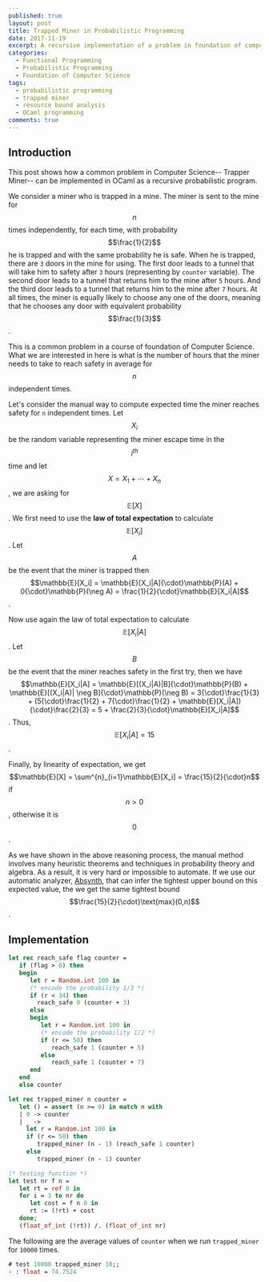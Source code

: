```yaml
---
published: true
layout: post
title: Trapped Miner in Probabilistic Programming
date: 2017-11-19
excerpt: A recursive implementation of a problem in foundation of computer science (trapped miner) as a probabilistic program in OCaml.
categories:
  - Functional Programming
  - Probabilistic Programming
  - Foundation of Computer Science
tags:
  - probabilistic programming
  - trapped miner
  - resource bound analysis
  - OCaml programming
comments: true
---
```


## Introduction 

This post shows how a common problem in Computer Science-- Trapper Miner-- can be implemented in OCaml as a recursive probabilistic program. 

We consider a miner who is trapped in a mine. The miner is sent to the mine for $$n$$ times independently, for each time, with probability $$\frac{1}{2}$$ he is trapped and with the same probability he is safe. When he is trapped, there are `3` doors in the mine for using. The first door leads to a tunnel that will take him to safety after `3` hours (representing by `counter` variable). The second door leads to a tunnel that returns him to the mine after `5` hours. And the third door leads to a tunnel that returns him to the mine after `7` hours. At all times, the miner is equally likely to choose any one of the doors, meaning that he chooses any door with equivalent probability $$\frac{1}{3}$$. 

This is a common problem in a course of foundation of Computer Science. What we are interested in here is what is the number of hours that the miner needs 
to take to reach safety in average for $$n$$ independent times.  

Let's consider the manual way to compute expected time the miner reaches safety for `n` independent times. Let $$X_i$$ be the random variable representing the miner escape time in the $$i^{th}$$ time and let $$X = X_1 + \cdots + X_n$$, we are asking for $$\mathbb{E}[X]$$. We first need to use the **law of total expectation** to calculate $$\mathbb{E}[X_i]$$. Let $$A$$ be the event that the miner is trapped then $$\mathbb{E}[X_i] = \mathbb{E}[X_i|A]{\cdot}\mathbb{P}(A) + 0{\cdot}\mathbb{P}(\neg A) = \frac{1}{2}{\cdot}\mathbb{E}[X_i|A]$$. 

Now use again the law of total expectation to calculate $$\mathbb{E}[X_i|A]$$. Let $$B$$ be the event that the miner reaches safety in the first try, then we have $$\mathbb{E}[X_i|A] = \mathbb{E}[(X_i|A)|B]{\cdot}\mathbb{P}(B) + \mathbb{E}[(X_i|A)| \neg B]{\cdot}\mathbb{P}(\neg B) = 3{\cdot}\frac{1}{3} + (5{\cdot}\frac{1}{2} + 7{\cdot}\frac{1}{2} + \mathbb{E}[X_i|A]){\cdot}\frac{2}{3} = 5 + \frac{2}{3}{\cdot}\mathbb{E}[X_i|A]$$. Thus, $$\mathbb{E}[X_i|A] = 15$$. 

Finally, by linearity of expectation, we get $$\mathbb{E}[X] = \sum^{n}_{i=1}\mathbb{E}[X_i] = \frac{15}{2}{\cdot}n$$ if $$n > 0$$, otherwise it is $$0$$.

As we have shown in the above reasoning process, the manual method involves many heuristic theorems and techniques in probability theory and algebra. As a result, it is very hard or impossible to automate. If we use our automatic analyzer, [Absynth][1], that can infer the tightest upper bound on this expected value, the we get the same tightest bound $$\frac{15}{2}{\cdot}\text{max}(0,n)$$.

## Implementation
```ocaml
let rec reach_safe flag counter = 
   if (flag > 0) then
   begin
      let r = Random.int 100 in 
      (* encode the probability 1/3 *)
      if (r < 34) then
        reach_safe 0 (counter + 3)
      else 
      begin
         let r = Random.int 100 in
         (* encode the probability 1/2 *)
         if (r <= 50) then
            reach_safe 1 (counter + 5)
         else
            reach_safe 1 (counter + 7)
      end
   end
   else counter

let rec trapped_miner n counter = 
   let () = assert (n >= 0) in match n with
   | 0 -> counter
   | _ -> 
     let r = Random.int 100 in
     if (r <= 50) then 
        trapped_miner (n - 1) (reach_safe 1 counter)
     else 
        trapped_miner (n - 1) counter

(* testing function *)
let test nr f n =
   let rt = ref 0 in
   for i = 1 to nr do
      let cost = f n 0 in
      rt := (!rt) + cost
   done; 
   (float_of_int (!rt)) /. (float_of_int nr)
```
The following are the average values of `counter` when we run `trapped_miner` for `10000` times.

```ocaml
# test 10000 trapped_miner 10;;
- : float = 74.7524
```

[1]: http://channgo2203.github.io/research.html
